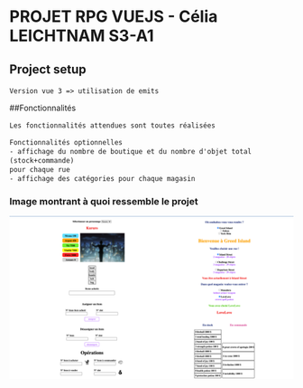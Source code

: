 # PROJET RPG VUEJS - Célia LEICHTNAM S3-A1

## Project setup
```
Version vue 3 => utilisation de emits
```

##Fonctionnalités
```
Les fonctionnalités attendues sont toutes réalisées
```
     
```
Fonctionnalités optionnelles
- affichage du nombre de boutique et du nombre d'objet total (stock+commande)
pour chaque rue
- affichage des catégories pour chaque magasin
```

### Image montrant à quoi ressemble le projet

![img.png](src/assets/img.png)
